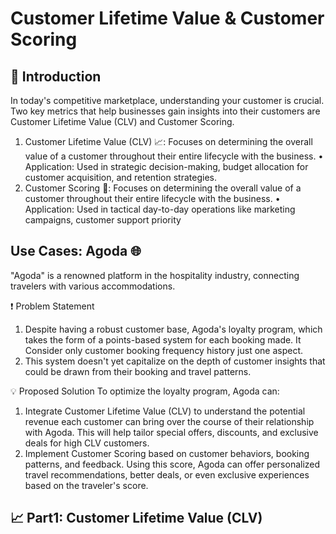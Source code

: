 # Customer Lifetime Value & Customer Scoring

## 📌 Introduction
In today's competitive marketplace, understanding your customer is crucial. Two key metrics that help businesses gain insights into their customers are Customer Lifetime Value (CLV) and Customer Scoring.

1. Customer Lifetime Value (CLV) 📈: Focuses on determining the overall value of a customer throughout their entire lifecycle with the business.
•	Application: Used in strategic decision-making, budget allocation for customer acquisition, and retention strategies.
2. Customer Scoring 🎯: Focuses on determining the overall value of a customer throughout their entire lifecycle with the business.
•	Application: Used in tactical day-to-day operations like marketing campaigns, customer support priority

## Use Cases: Agoda 🌐

"Agoda" is a renowned platform in the hospitality industry, connecting travelers with various accommodations. 

❗ Problem Statement
1) Despite having a robust customer base, Agoda's loyalty program, which takes the form of a points-based system for each booking made. It Consider only customer booking frequency history just one aspect.
2) This system doesn't yet capitalize on the depth of customer insights that could be drawn from their booking and travel patterns.

💡 Proposed Solution 
To optimize the loyalty program, Agoda can:
1.	Integrate Customer Lifetime Value (CLV) to understand the potential revenue each customer can bring over the course of their relationship with Agoda. This will help tailor special offers, discounts, and exclusive deals for high CLV customers.
2.	Implement Customer Scoring based on customer behaviors, booking patterns, and feedback. Using this score, Agoda can offer personalized travel recommendations, better deals, or even exclusive experiences based on the traveler's score.

## 📈 Part1: Customer Lifetime Value (CLV) 
